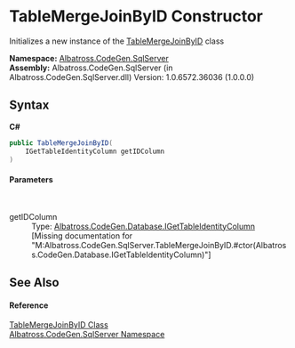 # TableMergeJoinByID Constructor 
 

Initializes a new instance of the <a href="77FA7CFA.md">TableMergeJoinByID</a> class

**Namespace:**&nbsp;<a href="9727DDEC.md">Albatross.CodeGen.SqlServer</a><br />**Assembly:**&nbsp;Albatross.CodeGen.SqlServer (in Albatross.CodeGen.SqlServer.dll) Version: 1.0.6572.36036 (1.0.0.0)

## Syntax

**C#**<br />
``` C#
public TableMergeJoinByID(
	IGetTableIdentityColumn getIDColumn
)
```


#### Parameters
&nbsp;<dl><dt>getIDColumn</dt><dd>Type: <a href="2B29757D.md">Albatross.CodeGen.Database.IGetTableIdentityColumn</a><br />\[Missing <param name="getIDColumn"/> documentation for "M:Albatross.CodeGen.SqlServer.TableMergeJoinByID.#ctor(Albatross.CodeGen.Database.IGetTableIdentityColumn)"\]</dd></dl>

## See Also


#### Reference
<a href="77FA7CFA.md">TableMergeJoinByID Class</a><br /><a href="9727DDEC.md">Albatross.CodeGen.SqlServer Namespace</a><br />
